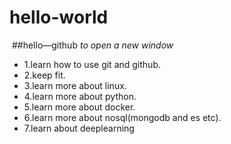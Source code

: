 # hello-world
  ##hello—github
*to open a new window*
* 1.learn how to use git and github.
* 2.keep fit.
* 3.learn more about linux.
* 4.learn more about python.
* 5.learn more about docker.
* 6.learn more about nosql(mongodb and es etc).
* 7.learn about deeplearning

